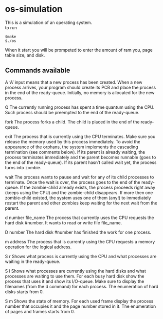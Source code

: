 # os-simulation
This is a simulation of an operating system.<br/>
to run
```
$make
$./os
```
When it start you will be prompeted to enter the amount of ram you, page table size, and disk. <br/>

## Commands available <br/>
A       ‘A’ input means that a new process has been created. When a new process arrives, your program should create its PCB and place the process in the end of the ready-queue. Initially, no memory is allocated for the new process.

Q       The currently running process has spent a time quantum using the CPU. Such process should be preempted to the end of the ready-queue.

 

fork       The process forks a child. The child is placed in the end of the ready-queue.

 

exit         The process that is currently using the CPU terminates. Make sure you release the memory used by this process immediately. To avoid the appearance of the orphans, the system implements the cascading termination (see comments below). If its parent is already waiting, the process terminates immediately and the parent becomes runnable (goes to the end of the ready-queue). If its parent hasn’t called wait yet, the process turns into zombie.

 

wait        The process wants to pause and wait for any of its child processes to terminate. Once the wait is over, the process goes to the end of the ready-queue. If the zombie-child already exists, the process proceeds right away (keeps using the CPU) and the zombie-child disappears. If more then one zombie-child existed, the system uses one of them (any!) to immediately restart the parent and other zombies keep waiting for the next wait from the parent.

 

d number file_name       The process that currently uses the CPU requests the hard disk #number. It wants to read or write file file_name.

 

D number   The hard disk #number has finished the work for one process.

 

m address   The process that is currently using the CPU requests a memory operation for the logical address.

 

S r     Shows what process is currently using the CPU and what processes are waiting in the ready-queue.

 

S i      Shows what processes are currently using the hard disks and what processes are waiting to use them. For each busy hard disk show the process that uses it and show its I/O-queue. Make sure to display the filenames (from the d command) for each process. The enumeration of hard disks starts from 0.

 

S m   Shows the state of memory. For each used frame display the process number that occupies it and the page number stored in it. The enumeration of pages and frames starts from 0.
